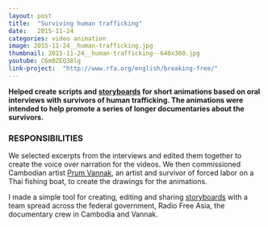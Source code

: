 ```yaml
---
layout: post
title:  "Surviving human trafficking"
date:   2015-11-24
categories: video animation
image: 2015-11-24__human-trafficking.jpg
thumbnail: 2015-11-24__human-trafficking--640x360.jpg
youtube: C6m0ZEQ38lg
link-project:  "http://www.rfa.org/english/breaking-free/"
---
```


**Helped create scripts and <a href='http://184.73.203.85:8080/storyboard.html'>storyboards</a> for short animations based on oral interviews with survivors of human trafficking. The animations were intended to help promote a series of longer documentaries about the survivors.**

### RESPONSIBILITIES

We selected excerpts from the interviews and edited them together to create the voice over narration for the videos. We then commissioned Cambodian artist <a href='http://www.npr.org/2012/06/19/155045295/confined-to-a-thai-fishing-boat-for-three-years'>Prum Vannak</a>, an artist and survivor of forced labor on a Thai fishing boat, to create the drawings for the animations. 

I made a simple tool for creating, editing and sharing <a href='https://github.com/bbgvisualjournalist/storyboard'>storyboards</a> with a team spread across the federal government, Radio Free Asia, the documentary crew in Cambodia and Vannak.
